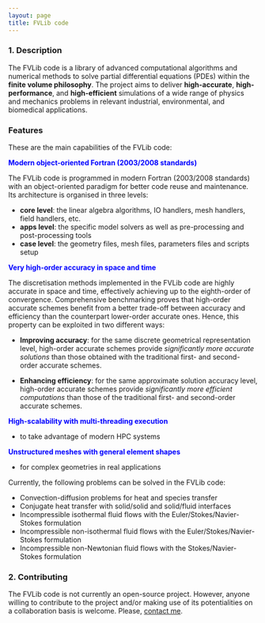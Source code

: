 ```yaml
---
layout: page
title: FVLib code
---
```


### 1. Description

The FVLib code is a library of advanced computational algorithms and numerical methods to solve partial differential equations (PDEs) within the **finite volume philosophy**. The project aims to deliver **high-accurate**, **high-performance**, and **high-efficient** simulations of a wide range of physics and mechanics problems in relevant industrial, environmental, and biomedical applications.

### Features

These are the main capabilities of the FVLib code:

<span style="color:blue">**Modern object-oriented Fortran (2003/2008 standards)**</span>

The FVLib code is programmed in modern Fortran (2003/2008 standards) with an object-oriented paradigm for better code reuse and maintenance. Its architecture is organised in three levels:

- **core level**: the linear algebra algorithms, IO handlers, mesh handlers, field handlers, etc.
- **apps level**: the specific model solvers as well as pre-processing and post-processing tools
- **case level**: the geometry files, mesh files, parameters files and scripts setup

<span style="color:blue">**Very high-order accuracy in space and time**</span>

The discretisation methods implemented in the FVLib code are highly accurate in space and time, effectively achieving up to the eighth-order of convergence. Comprehensive benchmarking proves that high-order accurate schemes benefit from a better trade-off between accuracy and efficiency than the counterpart lower-order accurate ones. Hence, this property can be exploited in two different ways:

- **Improving accuracy**: for the same discrete geometrical representation level, high-order accurate schemes provide _significantly more accurate solutions_ than those obtained with the traditional first- and second-order accurate schemes.

- **Enhancing efficiency**: for the same approximate solution accuracy level, high-order accurate schemes provide _significantly more efficient computations_ than those of the traditional first- and second-order accurate schemes.


<span style="color:blue">**High-scalability with multi-threading execution**</span>

- to take advantage of modern HPC systems

<span style="color:blue">**Unstructured meshes with general element shapes**</span>

- for complex geometries in real applications


Currently, the following problems can be solved in the FVLib code:

- Convection-diffusion problems for heat and species transfer
- Conjugate heat transfer with solid/solid and solid/fluid interfaces
- Incompressible isothermal fluid flows with the Euler/Stokes/Navier-Stokes formulation
- Incompressible non-isothermal fluid flows with the Euler/Stokes/Navier-Stokes formulation
- Incompressible non-Newtonian fluid flows with the Stokes/Navier-Stokes formulation

### 2. Contributing

The FVLib code is not currently an open-source project. However, anyone willing to contribute to the project and/or making use of its potentialities on a collaboration basis is welcome. Please, [contact me](mailto:rcosta@dep.uminho.pt).
